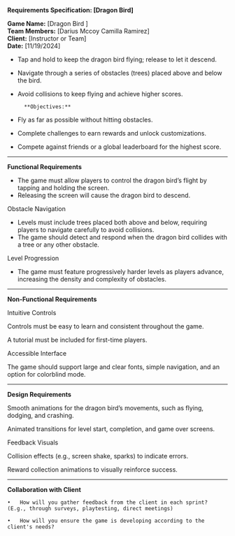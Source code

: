 **Requirements Specification: \[Dragon Bird\]**

**Game Name:** \[Dragon Bird \]  
**Team Members:** \[Darius Mccoy Camilla Ramirez\]  
**Client:** \[Instructor or Team\]  
**Date:** \[11/19/2024\]

* Tap and hold to keep the dragon bird flying; release to let it descend.  
* Navigate through a series of obstacles (trees) placed above and below the bird.  
* Avoid collisions to keep flying and achieve higher scores.

        **Objectives:**

* Fly as far as possible without hitting obstacles.  
* Complete challenges to earn rewards and unlock customizations.  
* Compete against friends or a global leaderboard for the highest score.

---

**Functional Requirements**

* The game must allow players to control the dragon bird’s flight by tapping and holding the screen.  
* Releasing the screen will cause the dragon bird to descend.

Obstacle Navigation

* Levels must include trees placed both above and below, requiring players to navigate carefully to avoid collisions.  
* The game should detect and respond when the dragon bird collides with a tree or any other obstacle.

Level Progression

* The game must feature progressively harder levels as players advance, increasing the density and complexity of obstacles.

---

**Non-Functional Requirements**

Intuitive Controls

Controls must be easy to learn and consistent throughout the game.

A tutorial must be included for first-time players.

Accessible Interface

The game should support large and clear fonts, simple navigation, and an option for colorblind mode.

---

**Design Requirements**

Smooth animations for the dragon bird’s movements, such as flying, dodging, and crashing.

Animated transitions for level start, completion, and game over screens.

Feedback Visuals

Collision effects (e.g., screen shake, sparks) to indicate errors.

Reward collection animations to visually reinforce success.

---

**Collaboration with Client**

	•	How will you gather feedback from the client in each sprint? (E.g., through surveys, playtesting, direct meetings)

	•	How will you ensure the game is developing according to the client's needs?

